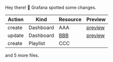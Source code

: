 Hey there! 🎉
Grafana spotted some changes.

| Action | Kind | Resource | Preview |
|--------|------|----------|---------|
| create | Dashboard | AAA | [preview](http://grafana/admin/preview) |
| update | Dashboard | [BBB](http://grafana/d/bbb) | [preview](http://grafana/admin/preview) |
| create | Playlist | CCC |  |


and 5 more files.